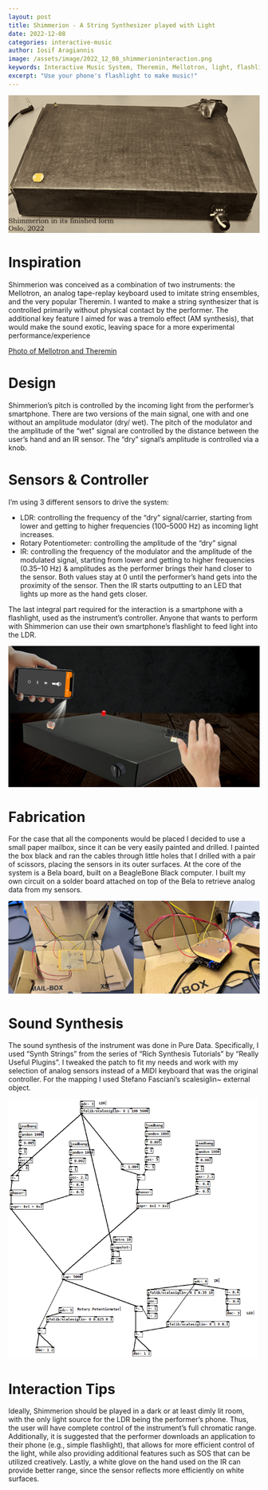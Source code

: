```yaml
---
layout: post
title: Shimmerion - A String Synthesizer played with Light
date: 2022-12-08
categories: interactive-music
author: Iosif Aragiannis
image: /assets/image/2022_12_08_shimmerioninteraction.png
keywords: Interactive Music System, Theremin, Mellotron, light, flashlight, smartphone
excerpt: "Use your phone's flashlight to make music!"
---
```

![Photo of Shimmerion](/assets/image/2022_12_08_shimmerion1.png "Shimmerion in its finished form")

# Inspiration
Shimmerion was conceived as a combination of two instruments: the Mellotron, an analog tape-replay keyboard used to imitate string ensembles, and the very popular Theremin. I wanted to make a string synthesizer that is controlled primarily without physical contact by the performer. The additional key feature I aimed for was a tremolo effect (AM synthesis), that would make the sound exotic, leaving space for a more experimental performance/experience

[Photo of Mellotron and Theremin](/assets/image/2022_12_08_mellotrontheremin.png "Mellotron and Theremin")

# Design
Shimmerion’s pitch is controlled by the incoming light from the performer’s smartphone. There are two versions of the main signal, one with and one without an amplitude modulator (dry/ wet). The pitch of the modulator and the amplitude of the “wet” signal are controlled by the distance between the user’s hand and an IR sensor. The “dry” signal’s amplitude is controlled via a knob.

# Sensors & Controller
I’m using 3 different sensors to drive the system:
- LDR: controlling the frequency of the “dry” signal/carrier, starting from lower and getting to higher frequencies (100–5000 Hz) as incoming light increases.
-	Rotary Potentiometer: controlling the amplitude of the “dry” signal
-	IR: controlling the frequency of the modulator and the amplitude of the modulated signal, starting from lower and getting to higher frequencies (0.35–10 Hz) & amplitudes as the performer brings their hand closer to the sensor. Both values stay at 0 until the performer’s hand gets into the proximity of the sensor. Then the IR starts outputting to an LED that lights up more as the hand gets closer.

The last integral part required for the interaction is a smartphone with a flashlight, used as the instrument’s controller. Anyone that wants to perform with Shimmerion can use their own smartphone’s flashlight to feed light into the LDR.

![Photo of an interaction with Shimmerion](/assets/image/2022_12_08_shimmerioninteraction.png "Interaction with Shimmerion")

# Fabrication
For the case that all the components would be placed I decided to use a small paper mailbox, since it can be very easily painted and drilled. I painted the box black and ran the cables through little holes that I drilled with a pair of scissors, placing the sensors in its outer surfaces. At the core of the system is a Bela board, built on a BeagleBone Black computer. I built my own circuit on a solder board attached on top of the Bela to retrieve analog data from my sensors.

![Photo of the interior view of Shimmerion](/assets/image/2022_12_08_shimmerion2.png "Interior view of Shimmerion")

# Sound Synthesis
The sound synthesis of the instrument was done in Pure Data. Specifically, I used “Synth Strings” from the series of “Rich Synthesis Tutorials” by “Really Useful Plugins”. I tweaked the patch to fit my needs and work with my selection of analog sensors instead of a MIDI keyboard that was the original controller. For the mapping I used Stefano Fasciani’s scalesiglin~ external object.

![Photo of Shimmerion's patch](/assets/image/2022_12_08_shimmerionpatch.png "Shimmerion's patch")

# Interaction Tips
Ideally, Shimmerion should be played in a dark or at least dimly lit room, with the only light source for the LDR being the performer’s phone. Thus, the user will have complete control of the instrument’s full chromatic range. Additionally, it is suggested that the performer downloads an application to their phone (e.g., simple flashlight), that allows for more efficient control of the light, while also providing additional features such as SOS that can be utilized creatively. Lastly, a white glove on the hand used on the IR can provide better range, since the sensor reflects more efficiently on white surfaces.
